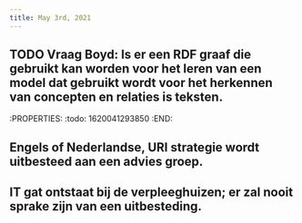 ```yaml
---
title: May 3rd, 2021
---
```


## TODO Vraag Boyd: Is er een RDF graaf die gebruikt kan worden voor het leren van een model dat gebruikt wordt voor het herkennen van concepten en relaties is teksten.
:PROPERTIES:
:todo: 1620041293850
:END:
## Engels of Nederlandse, URI strategie wordt uitbesteed aan een advies groep.
## IT gat ontstaat bij de verpleeghuizen; er zal nooit sprake zijn van een uitbesteding.
##

